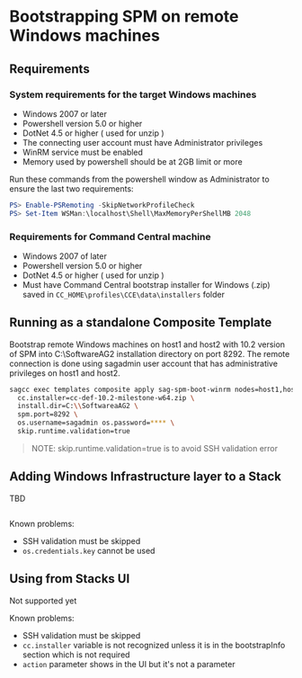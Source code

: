 # Bootstrapping SPM on remote Windows machines

## Requirements

### System requirements for the target Windows machines

* Windows 2007 or later
* Powershell version 5.0 or higher
* DotNet 4.5 or higher ( used for unzip )
* The connecting user account must have Administrator privileges
* WinRM service must be enabled
* Memory used by powershell should be at 2GB limit or more

Run these commands from the powershell window as Administrator to ensure the last two requirements:

```powershell
PS> Enable-PSRemoting -SkipNetworkProfileCheck
PS> Set-Item WSMan:\localhost\Shell\MaxMemoryPerShellMB 2048
```

### Requirements for Command Central machine

* Windows 2007 of later
* Powershell version 5.0 or higher
* DotNet 4.5 or higher ( used for unzip )
* Must have Command Central bootstrap installer for Windows (.zip) saved in `CC_HOME\profiles\CCE\data\installers` folder

## Running as a standalone Composite Template

Bootstrap remote Windows machines on host1 and host2 with 10.2 version of SPM into C:\SoftwareAG2
installation directory on port 8292. The remote connection is done using sagadmin user account that
has administrative privileges on host1 and host2.

```bash
sagcc exec templates composite apply sag-spm-boot-winrm nodes=host1,host2 \
  cc.installer=cc-def-10.2-milestone-w64.zip \
  install.dir=C:\\SoftwareaAG2 \
  spm.port=8292 \
  os.username=sagadmin os.password=**** \
  skip.runtime.validation=true
```

> NOTE: skip.runtime.validation=true is to avoid SSH validation error

## Adding Windows Infrastructure layer to a Stack

TBD

```bash
```

Known problems:

* SSH validation must be skipped
* `os.credentials.key` cannot be used

## Using from Stacks UI

Not supported yet

Known problems:

* SSH validation must be skipped
* `cc.installer` variable is not recognized unless it is in the bootstrapInfo section which is not required
* `action` parameter shows in the UI but it's not a parameter
